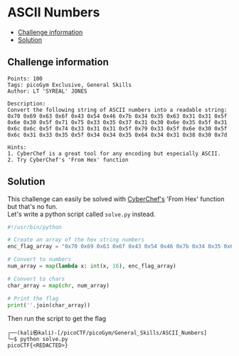# ASCII Numbers

- [Challenge information](ASCII_Numbers.md#challenge-information)
- [Solution](ASCII_Numbers.md#solution)

## Challenge information
```
Points: 100
Tags: picoGym Exclusive, General Skills
Author: LT 'SYREAL' JONES

Description:
Convert the following string of ASCII numbers into a readable string:
0x70 0x69 0x63 0x6f 0x43 0x54 0x46 0x7b 0x34 0x35 0x63 0x31 0x31 0x5f 0x6e 0x30 0x5f 0x71 0x75 0x33 0x35 0x37 0x31 0x30 0x6e 0x35 0x5f 0x31 0x6c 0x6c 0x5f 0x74 0x33 0x31 0x31 0x5f 0x79 0x33 0x5f 0x6e 0x30 0x5f 0x6c 0x31 0x33 0x35 0x5f 0x34 0x34 0x35 0x64 0x34 0x31 0x38 0x30 0x7d

Hints:
1. CyberChef is a great tool for any encoding but especially ASCII.
2. Try CyberChef's 'From Hex' function
```

## Solution

This challenge can easily be solved with [CyberChef's](https://cyberchef.org/) 'From Hex' function but that's no fun.  
Let's write a python script called `solve.py` instead.
```python
#!/usr/bin/python

# Create an array of the hex string numbers
enc_flag_array = "0x70 0x69 0x63 0x6f 0x43 0x54 0x46 0x7b 0x34 0x35 0x63 0x31 0x31 0x5f 0x6e 0x30 0x5f 0x71 0x75 0x33 0x35 0x37 0x31 0x30 0x6e 0x35 0x5f 0x31 0x6c 0x6c 0x5f 0x74 0x33 0x31 0x31 0x5f 0x79 0x33 0x5f 0x6e 0x30 0x5f 0x6c 0x31 0x33 0x35 0x5f 0x34 0x34 0x35 0x64 0x34 0x31 0x38 0x30 0x7d".split()

# Convert to numbers
num_array = map(lambda x: int(x, 16), enc_flag_array)

# Convert to chars
char_array = map(chr, num_array)

# Print the flag
print(''.join(char_array))
```

Then run the script to get the flag
```
┌──(kali㉿kali)-[/picoCTF/picoGym/General_Skills/ASCII_Numbers]
└─$ python solve.py
picoCTF{<REDACTED>}
```
